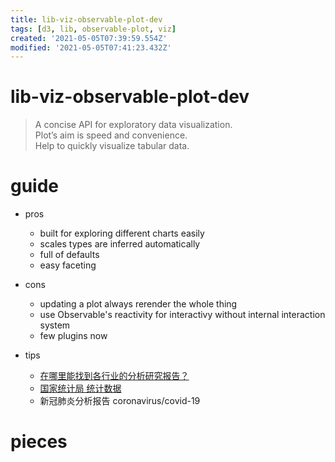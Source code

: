 ```yaml
---
title: lib-viz-observable-plot-dev
tags: [d3, lib, observable-plot, viz]
created: '2021-05-05T07:39:59.554Z'
modified: '2021-05-05T07:41:23.432Z'
---
```


# lib-viz-observable-plot-dev

> A concise API for exploratory data visualization.  
> Plot’s aim is speed and convenience.  
> Help to quickly visualize tabular data.

# guide
- pros
  - built for exploring different charts easily
  - scales types are inferred automatically
  - full of defaults
  - easy faceting

- cons
  - updating a plot always rerender the whole thing
  - use Observable's reactivity for interactivy without internal interaction system
  - few plugins now

- tips
  - [在哪里能找到各行业的分析研究报告？](https://www.zhihu.com/question/19766160)
  - [国家统计局 统计数据](http://www.stats.gov.cn/tjsj/)
  - 新冠肺炎分析报告 coronavirus/covid-19
# pieces
